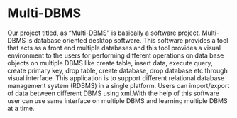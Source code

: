 # Multi-DBMS
Our project titled, as “Multi-DBMS” is basically a software project. Multi-DBMS is database oriented desktop software. This software provides a tool that acts as a front end multiple databases and this tool provides a visual environment to the users for performing different operations on data base objects on multiple DBMS like create table, insert data, execute query, create primary key, drop table, create database, drop database etc through visual interface. This application is to support different relational database management system (RDBMS) in a single platform. Users can import/export of data between different DBMS using xml.With the help of this software user can use same interface on multiple DBMS and learning multiple DBMS at a time.
